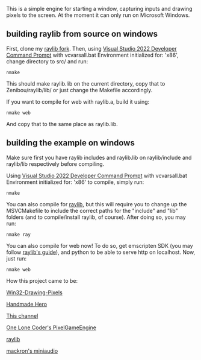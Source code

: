 This is a simple engine for starting a window, capturing inputs and drawing pixels to the screen. At the moment it can only run on Microsoft Windows.

building raylib from source on windows
--------------
First, clone my [raylib fork](https://github.com/Nostress767/raylib).
Then, using [Visual Studio 2022 Developer Command Prompt](https://visualstudio.microsoft.com/downloads/?q=build+tools) with vcvarsall.bat Environment initialized for: 'x86', change directory to src/ and run:

    nmake

This should make raylib.lib on the current directory, copy that to Zenibou/raylib/lib/ or just change the Makefile accordingly.

If you want to compile for web with raylib.a, build it using:

    nmake web

And copy that to the same place as raylib.lib.

building the example on windows
--------------
Make sure first you have raylib includes and raylib.lib on raylib/include and raylib/lib respectively before compiling.

Using [Visual Studio 2022 Developer Command Prompt](https://visualstudio.microsoft.com/downloads/?q=build+tools) with vcvarsall.bat Environment initialized for: 'x86' to compile, simply run:

    nmake

You can also compile for [raylib](https://www.raylib.com/), but this will require you to change up the MSVCMakefile to include the correct paths for the "include" and "lib" folders (and to compile/install raylib, of course).
After doing so, you may run:

    nmake ray

You can also compile for web now! To do so, get emscripten SDK (you may follow [raylib's guide](https://github.com/raysan5/raylib/wiki/Working-for-Web-(HTML5))), and python to be able to serve http on localhost.
Now, just run:

    nmake web

How this project came to be:

[Win32-Drawing-Pixels](https://samulinatri.com/blog/win32-drawing-pixels/)

[Handmade Hero](https://handmadehero.org/)

[This channel](https://www.youtube.com/channel/UCaTznQhurW5AaiYPbhEA-KA)

[One Lone Coder's PixelGameEngine](https://github.com/OneLoneCoder/olcPixelGameEngine)

[raylib](https://github.com/raysan5/raylib)

[mackron's miniaudio](https://github.com/mackron/miniaudio)

